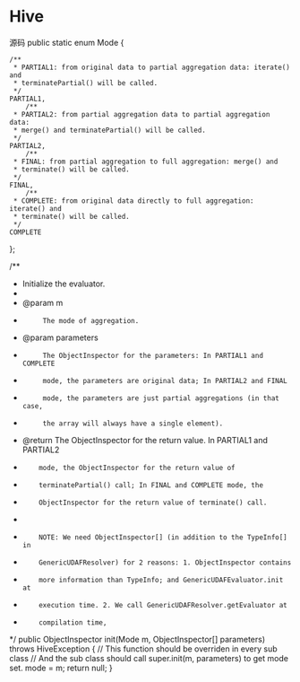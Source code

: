 # Hive
源码
 public static enum Mode {
    
    /**
     * PARTIAL1: from original data to partial aggregation data: iterate() and
     * terminatePartial() will be called.
     */
    PARTIAL1,
        /**
     * PARTIAL2: from partial aggregation data to partial aggregation data:
     * merge() and terminatePartial() will be called.
     */
    PARTIAL2,
        /**
     * FINAL: from partial aggregation to full aggregation: merge() and
     * terminate() will be called.
     */
    FINAL,
        /**
     * COMPLETE: from original data directly to full aggregation: iterate() and
     * terminate() will be called.
     */
    COMPLETE
  };
  
  
   /**
   * Initialize the evaluator.
   * 
   * @param m
   *          The mode of aggregation.
   * @param parameters
   *          The ObjectInspector for the parameters: In PARTIAL1 and COMPLETE
   *          mode, the parameters are original data; In PARTIAL2 and FINAL
   *          mode, the parameters are just partial aggregations (in that case,
   *          the array will always have a single element).
   * @return The ObjectInspector for the return value. In PARTIAL1 and PARTIAL2
   *         mode, the ObjectInspector for the return value of
   *         terminatePartial() call; In FINAL and COMPLETE mode, the
   *         ObjectInspector for the return value of terminate() call.
   * 
   *         NOTE: We need ObjectInspector[] (in addition to the TypeInfo[] in
   *         GenericUDAFResolver) for 2 reasons: 1. ObjectInspector contains
   *         more information than TypeInfo; and GenericUDAFEvaluator.init at
   *         execution time. 2. We call GenericUDAFResolver.getEvaluator at
   *         compilation time,
   */
  public ObjectInspector init(Mode m, ObjectInspector[] parameters) throws HiveException {
    // This function should be overriden in every sub class
    // And the sub class should call super.init(m, parameters) to get mode set.
    mode = m;
    return null;
  }
